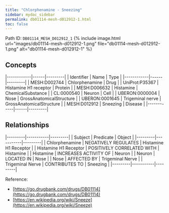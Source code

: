 ```yaml
---
title: "Chlorphenamine - Sneezing"
sidebar: mydoc_sidebar
permalink: db01114-mesh-d012912-1.html
toc: false 
---
```



Path ID: `DB01114_MESH_D012912_1`
{% include image.html url="images/db01114-mesh-d012912-1.png" file="db01114-mesh-d012912-1.png" alt="db01114-mesh-d012912-1" %}

## Concepts

|------------|------|---------|
| Identifier | Name | Type    |
|------------|------|---------|
| MESH:D002744 | Chlorphenamine | Drug |
| UniProt:P35367 | Histamine H1 receptor | Protein |
| MESH:D006632 | Histamine | ChemicalSubstance |
| CL:0000540 | Neuron | Cell |
| UBERON:0000004 | Nose | GrossAnatomicalStructure |
| UBERON:0001645 | Trigeminal nerve | GrossAnatomicalStructure |
| MESH:D012912 | Sneezing | Disease |
|------------|------|---------|

## Relationships

|---------|-----------|---------|
| Subject | Predicate | Object  |
|---------|-----------|---------|
| Chlorphenamine | NEGATIVELY REGULATES | Histamine H1 Receptor |
| Histamine H1 Receptor | POSITIVELY CORRELATED WITH | Histamine |
| Histamine | INCREASES ACTIVITY OF | Neuron |
| Neuron | LOCATED IN | Nose |
| Nose | AFFECTED BY | Trigeminal Nerve |
| Trigeminal Nerve | CONTRIBUTES TO | Sneezing |
|---------|-----------|---------|

Reference: 
  - [https://go.drugbank.com/drugs/DB01114](https://go.drugbank.com/drugs/DB01114)
  - [https://en.wikipedia.org/wiki/Sneeze](https://en.wikipedia.org/wiki/Sneeze)
